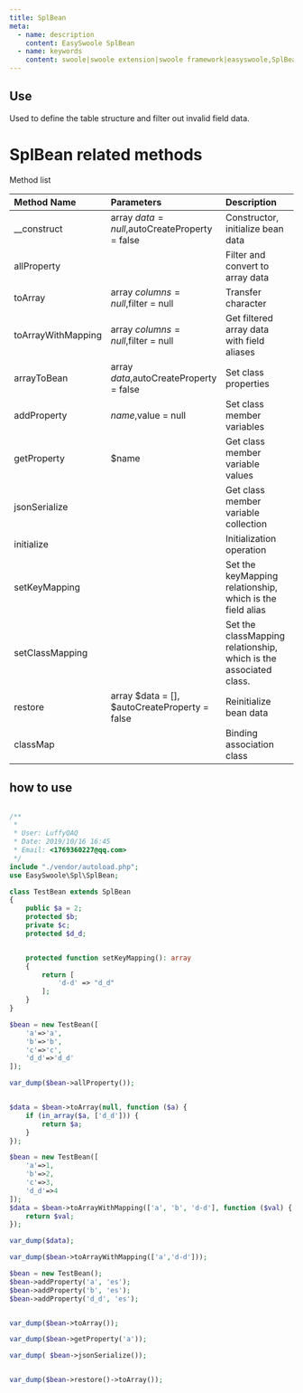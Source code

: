```yaml
---
title: SplBean
meta:
  - name: description
    content: EasySwoole SplBean
  - name: keywords
    content: swoole|swoole extension|swoole framework|easyswoole,SplBean
---
```




## Use

Used to define the table structure and filter out invalid field data.

# SplBean related methods

Method list

| Method Name | Parameters | Description | Notes |
| :---------- | :--------- | :---------- | :---- |
| __construct | array $data = null,$autoCreateProperty = false | Constructor, initialize bean data           |      |
| allProperty        |                                                | Filter and convert to array data               |      |
| toArray            | array $columns = null,$filter = null           | Transfer character                             |      |
| toArrayWithMapping | array $columns = null,$filter = null           | Get filtered array data with field aliases   |      |
| arrayToBean        | array $data,$autoCreateProperty = false        | Set class properties                         |      |
| addProperty        | $name,$value = null                            | Set class member variables                     |      |
| getProperty        | $name                                          | Get class member variable values                   |      |
| jsonSerialize      |                                                | Get class member variable collection                 |      |
| initialize         |                                                | Initialization operation                         |      |
| setKeyMapping      |                                                | Set the keyMapping relationship, which is the field alias |      |
| setClassMapping    |                                                | Set the classMapping relationship, which is the associated class. |      |
| restore            | array $data = [], $autoCreateProperty = false  | Reinitialize bean data                 |      |
| classMap           |                                                | Binding association class                         |      |

## how to use

```php

/**
 *
 * User: LuffyQAQ
 * Date: 2019/10/16 16:45
 * Email: <1769360227@qq.com>
 */
include "./vendor/autoload.php";
use EasySwoole\Spl\SplBean;

class TestBean extends SplBean
{
    public $a = 2;
    protected $b;
    private $c;
    protected $d_d;


    protected function setKeyMapping(): array
    {
        return [
            'd-d' => "d_d"
        ];
    }
}

$bean = new TestBean([
    'a'=>'a',
    'b'=>'b',
    'c'=>'c',
    'd_d'=>'d_d'
]);

var_dump($bean->allProperty());


$data = $bean->toArray(null, function ($a) {
    if (in_array($a, ['d_d'])) {
        return $a;
    }
});

$bean = new TestBean([
    'a'=>1,
    'b'=>2,
    'c'=>3,
    'd_d'=>4
]);
$data = $bean->toArrayWithMapping(['a', 'b', 'd-d'], function ($val) {
    return $val;
});

var_dump($data);

var_dump($bean->toArrayWithMapping(['a','d-d']));

$bean = new TestBean();
$bean->addProperty('a', 'es');
$bean->addProperty('b', 'es');
$bean->addProperty('d_d', 'es');


var_dump($bean->toArray());

var_dump($bean->getProperty('a'));

var_dump( $bean->jsonSerialize());


var_dump($bean->restore()->toArray());

```

